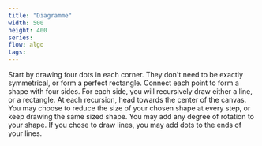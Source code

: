 ```yaml
---
title: "Diagramme"
width: 500
height: 400
series:
flow: algo
tags:
---
```


Start by drawing four dots in each corner. They don't need to be exactly symmetrical, or form a perfect rectangle. Connect each point to form a shape with four sides. For each side, you will recursively draw either a line, or a rectangle. At each recursion, head towards the center of the canvas. You may choose to reduce the size of your chosen shape at every step, or keep drawing the same sized shape. You may add any degree of rotation to your shape. If you chose to draw lines, you may add dots to the ends of your lines.
